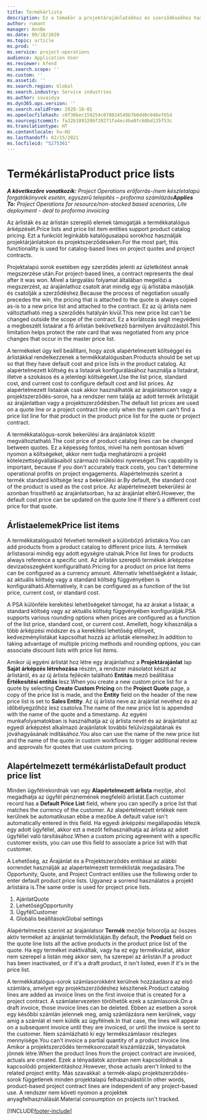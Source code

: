 ```yaml
---
title: Termékárlista
description: Ez a témakör a projektárajánlatokhoz és szerződésekhez használatos katalógusárképzésben szereplő árlistákról nyújt információkat.
author: rumant
manager: AnnBe
ms.date: 09/18/2020
ms.topic: article
ms.prod: ''
ms.service: project-operations
audience: Application User
ms.reviewer: kfend
ms.search.scope: ''
ms.custom: ''
ms.assetid: ''
ms.search.region: Global
ms.search.industry: Service industries
ms.author: suvaidya
ms.dyn365.ops.version: ''
ms.search.validFrom: 2020-10-01
ms.openlocfilehash: c0f30bec159254c078024549b7b0dd0c048ef65d
ms.sourcegitcommit: fa32b1893286f20271fa4ec4be8fc68bd135f53c
ms.translationtype: HT
ms.contentlocale: hu-HU
ms.lasthandoff: 02/15/2021
ms.locfileid: "5275361"
---
```

# <a name="product-price-lists"></a><span data-ttu-id="9e602-103">Termékárlista</span><span class="sxs-lookup"><span data-stu-id="9e602-103">Product price lists</span></span>

<span data-ttu-id="9e602-104">_**A következőre vonatkozik:** Project Operations erőforrás-/nem készletalapú forgatókönyvek esetén, egyszerű telepítés – proforma számlázás_</span><span class="sxs-lookup"><span data-stu-id="9e602-104">_**Applies To:** Project Operations for resource/non-stocked based scenarios, Lite deployment - deal to proforma invoicing_</span></span>

<span data-ttu-id="9e602-105">Az árlisták és az árlistán szereplő elemek támogatják a termékkatalógus árképzését.</span><span class="sxs-lookup"><span data-stu-id="9e602-105">Price lists and price list item entities support product catalog pricing.</span></span> <span data-ttu-id="9e602-106">Ezt a funkciót leginkább katalógusalapú sorokhoz használják projektárjánlatokon és projektszerződéseken.</span><span class="sxs-lookup"><span data-stu-id="9e602-106">For the most part, this functionality is used for catalog-based lines on project quotes and project contracts.</span></span>

<span data-ttu-id="9e602-107">Projektalapú sorok esetében egy szerződés jelenti az üzletkötést annak megszerzése után.</span><span class="sxs-lookup"><span data-stu-id="9e602-107">For project-based lines, a contract represents the deal after it was won.</span></span> <span data-ttu-id="9e602-108">Mivel a tárgyalási folyamat általában megelőzi a megszerzést, az árajánlathoz csatolt árat mindig egy új árlistába másolják és csatolják a szerződéshez.</span><span class="sxs-lookup"><span data-stu-id="9e602-108">Because the process of negotiation usually precedes the win, the pricing that is attached to the quote is always copied as-is to a new price list and attached to the contract.</span></span> <span data-ttu-id="9e602-109">Ez az új árlista nem változtatható meg a szerződés hatályán kívül.</span><span class="sxs-lookup"><span data-stu-id="9e602-109">This new price list can't be changed outside the scope of the contract.</span></span> <span data-ttu-id="9e602-110">Ez a korlátozás segít megvédeni a megbeszélt listaárat a fő árlistán bekövetkező bármilyen árváltozástól.</span><span class="sxs-lookup"><span data-stu-id="9e602-110">This limitation helps protect the rate card that was negotiated from any price changes that occur in the master price list.</span></span>

<span data-ttu-id="9e602-111">A termékeket úgy kell beállítani, hogy azok alapértelmezett költséggel és árlistákkal rendelkezzenek a termékkatalógusban.</span><span class="sxs-lookup"><span data-stu-id="9e602-111">Products should be set up so that they have default cost and price lists in the product catalog.</span></span> <span data-ttu-id="9e602-112">Az alapértelmezett költség és a listaárak konfigurálásához használja a listaárat, illetve a szokásos és a jelenlegi költségeket.</span><span class="sxs-lookup"><span data-stu-id="9e602-112">Use the list price, standard cost, and current cost to configure default cost and list prices.</span></span> <span data-ttu-id="9e602-113">Az alapértelmezett listaárak csak akkor használhatók az árajánlatsoron vagy a projektszerződés-soron, ha a rendszer nem találja az adott termék árlistáját az árajánlatban vagy a projektszerződésben.</span><span class="sxs-lookup"><span data-stu-id="9e602-113">The default list prices are used on a quote line or a project contract line only when the system can't find a price list line for that product in the product price list for the quote or project contract.</span></span>

<span data-ttu-id="9e602-114">A termékkatalógus-sorok bekerülési ára árajánlatok között megváltoztatható.</span><span class="sxs-lookup"><span data-stu-id="9e602-114">The cost price of product catalog lines can be changed between quotes.</span></span> <span data-ttu-id="9e602-115">Ez a képesség fontos, mivel ha nem pontosan követi nyomon a költségeket, akkor nem tudja meghatározni a projekt kötelezettségvállalásaiból származó működési nyereséget.</span><span class="sxs-lookup"><span data-stu-id="9e602-115">This capability is important, because if you don't accurately track costs, you can't determine operational profits on project engagements.</span></span> <span data-ttu-id="9e602-116">Alapértelmezés szerint a termék standard költsége lesz a bekerülési ár.</span><span class="sxs-lookup"><span data-stu-id="9e602-116">By default, the standard cost of the product is used as the cost price.</span></span> <span data-ttu-id="9e602-117">Az alapértelmezett bekerülési ár azonban frissíthető az árajánlatsorban, ha az árajánlat eltérő.</span><span class="sxs-lookup"><span data-stu-id="9e602-117">However, the default cost price can be updated on the quote line if there's a different cost price for that quote.</span></span>

## <a name="price-list-items"></a><span data-ttu-id="9e602-118">Árlistaelemek</span><span class="sxs-lookup"><span data-stu-id="9e602-118">Price list items</span></span>

<span data-ttu-id="9e602-119">A termékkatalógusból felveheti termékeit a különböző árlistákra.</span><span class="sxs-lookup"><span data-stu-id="9e602-119">You can add products from a product catalog to different price lists.</span></span> <span data-ttu-id="9e602-120">A termékek árlistasorai mindig egy adott egységre utalnak.</span><span class="sxs-lookup"><span data-stu-id="9e602-120">Price list lines for products always reference a specific unit.</span></span> <span data-ttu-id="9e602-121">Az árlistán szereplő termékek árképzése devizaösszegként konfigurálható.</span><span class="sxs-lookup"><span data-stu-id="9e602-121">Pricing for a product on price list items can be configured as a currency amount.</span></span> <span data-ttu-id="9e602-122">Alternatív lehetőségként a listaár, az aktuális költség vagy a standard költség függvényében is konfigurálható.</span><span class="sxs-lookup"><span data-stu-id="9e602-122">Alternatively, it can be configured as a function of the list price, current cost, or standard cost.</span></span>

<span data-ttu-id="9e602-123">A PSA különféle kerekítési lehetőségeket támogat, ha az árakat a listaár, a standard költség vagy az aktuális költség függvényében konfigurálják.</span><span class="sxs-lookup"><span data-stu-id="9e602-123">PSA supports various rounding options when prices are configured as a function of the list price, standard cost, or current cost.</span></span> <span data-ttu-id="9e602-124">Amellett, hogy kihasználja a több árképzési módszer és a kerekítési lehetőség előnyeit, kedvezménylistákat kapcsolhat hozzá az árlisták elemeihez.</span><span class="sxs-lookup"><span data-stu-id="9e602-124">In addition to taking advantage of multiple pricing methods and rounding options, you can associate discount lists with price list items.</span></span> 

<span data-ttu-id="9e602-125">Amikor új egyéni árlistát hoz létre egy árajánlathoz a **Projektárajánlat** lap **Saját árképzés létrehozása** részén, a rendszer másolatot készít az árlistáról, és az új árlista fejlécén található **Entitás** mező beállítása **Értékesítési entitás** lesz.</span><span class="sxs-lookup"><span data-stu-id="9e602-125">When you create a new custom price list for a quote by selecting **Create Custom Pricing** on the **Project Quote** page, a copy of the price list is made, and the **Entity** field on the header of the new price list is set to **Sales Entity**.</span></span> <span data-ttu-id="9e602-126">Az új árlista neve az árajánlat nevéhez és az időbélyegzőhöz lesz csatolva.</span><span class="sxs-lookup"><span data-stu-id="9e602-126">The name of the new price list is appended with the name of the quote and a timestamp.</span></span> <span data-ttu-id="9e602-127">Az egyéni munkafolyamatokban is használhatja az új árlista nevét és az árajánlatot az egyedi árképzést alkalmazó árajánlatok további felülvizsgálatának és jóváhagyásának indításához.</span><span class="sxs-lookup"><span data-stu-id="9e602-127">You also can use the name of the new price list and the name of the quote in custom workflows to trigger additional review and approvals for quotes that use custom pricing.</span></span>

 
## <a name="default-product-price-list"></a><span data-ttu-id="9e602-128">Alapértelmezett termékárlista</span><span class="sxs-lookup"><span data-stu-id="9e602-128">Default product price list</span></span>
<span data-ttu-id="9e602-129">Minden ügyfélrekordnak van egy **Alapértelmezett árlista** mezője, ahol megadhatja az ügyfél pénznemének megfelelő árlistát.</span><span class="sxs-lookup"><span data-stu-id="9e602-129">Each customer record has a **Default Price List** field, where you can specify a price list that matches the currency of the customer.</span></span> <span data-ttu-id="9e602-130">Az alapértelmezett értékek nem kerülnek be automatikusan ebbe a mezőbe.</span><span class="sxs-lookup"><span data-stu-id="9e602-130">A default value isn't automatically entered in this field.</span></span> <span data-ttu-id="9e602-131">Ha egyedi árképzési megállapodás létezik egy adott ügyféllel, akkor ezt a mezőt felhasználhatja az árlista az adott ügyféllel való társításához.</span><span class="sxs-lookup"><span data-stu-id="9e602-131">When a custom pricing agreement with a specific customer exists, you can use this field to associate a price list with that customer.</span></span>

<span data-ttu-id="9e602-132">A Lehetőség, az Árajánlat és a Projektszerződés entitásai az alábbi sorrendet használják az alapértelmezett terméklisták megadására.</span><span class="sxs-lookup"><span data-stu-id="9e602-132">The Opportunity, Quote, and Project Contract entities use the following order to enter default product price lists.</span></span> <span data-ttu-id="9e602-133">Ugyanez a sorrend használatos a projekt árlistáira is.</span><span class="sxs-lookup"><span data-stu-id="9e602-133">The same order is used for project price lists.</span></span>

1.  <span data-ttu-id="9e602-134">Ajánlat</span><span class="sxs-lookup"><span data-stu-id="9e602-134">Quote</span></span>
2.  <span data-ttu-id="9e602-135">Lehetőség</span><span class="sxs-lookup"><span data-stu-id="9e602-135">Opportunity</span></span>
3.  <span data-ttu-id="9e602-136">Ügyfél</span><span class="sxs-lookup"><span data-stu-id="9e602-136">Customer</span></span>
4.  <span data-ttu-id="9e602-137">Globális beállítások</span><span class="sxs-lookup"><span data-stu-id="9e602-137">Global settings</span></span> 

<span data-ttu-id="9e602-138">Alapértelmezés szerint az árajánlatsor **Termék** mezője felsorolja az összes aktív terméket az árajánlat terméklistáján.</span><span class="sxs-lookup"><span data-stu-id="9e602-138">By default, the **Product** field on the quote line lists all the active products in the product price list of the quote.</span></span> <span data-ttu-id="9e602-139">Ha egy terméket inaktiváltak, vagy ha ez egy termékvázlat, akkor nem szerepel a listán még akkor sem, ha szerepel az árlistán.</span><span class="sxs-lookup"><span data-stu-id="9e602-139">If a product has been inactivated, or if it's a draft product, it isn't listed, even if it's in the price list.</span></span> 

<span data-ttu-id="9e602-140">A termékkatalógus-sorok számlasorokként kerülnek hozzáadásra az első számlára, amelyet egy projektszerződéshez készítenek.</span><span class="sxs-lookup"><span data-stu-id="9e602-140">Product catalog lines are added as invoice lines on the first invoice that is created for a project contract.</span></span> <span data-ttu-id="9e602-141">A számlatervezeten törölhetők ezek a számlasorok.</span><span class="sxs-lookup"><span data-stu-id="9e602-141">On a draft invoice, those invoice lines can be deleted.</span></span> <span data-ttu-id="9e602-142">Ebben az esetben a sorok egy későbbi számlán jelennek meg, amíg számlázásra nem kerülnek, vagy amíg a számlát el nem küldik az ügyfélnek.</span><span class="sxs-lookup"><span data-stu-id="9e602-142">In that case, the lines will appear on a subsequent invoice until they are invoiced, or until the invoice is sent to the customer.</span></span> <span data-ttu-id="9e602-143">Nem számlázható ki egy termékszámlasor részleges mennyisége.</span><span class="sxs-lookup"><span data-stu-id="9e602-143">You can't invoice a partial quantity of a product invoice line.</span></span> <span data-ttu-id="9e602-144">Amikor a projektszerződés terméksorozatait kiszámlázzák, tényadatok jönnek létre.</span><span class="sxs-lookup"><span data-stu-id="9e602-144">When the product lines from the project contract are invoiced, actuals are created.</span></span> <span data-ttu-id="9e602-145">Ezek a tényadatok azonban nem kapcsolódnak a kapcsolódó projektentitáshoz.</span><span class="sxs-lookup"><span data-stu-id="9e602-145">However, those actuals aren't linked to the related project entity.</span></span> <span data-ttu-id="9e602-146">Más szavakkal: a termék-alapú projektszerződés-sorok függetlenek minden projektalapú felhasználástól.</span><span class="sxs-lookup"><span data-stu-id="9e602-146">In other words, product-based project contract lines are independent of any project-based use.</span></span> <span data-ttu-id="9e602-147">A rendszer nem követi nyomon a projektek anyagfelhasználását.</span><span class="sxs-lookup"><span data-stu-id="9e602-147">Material consumption on projects isn't tracked.</span></span>


[!INCLUDE[footer-include](../includes/footer-banner.md)]